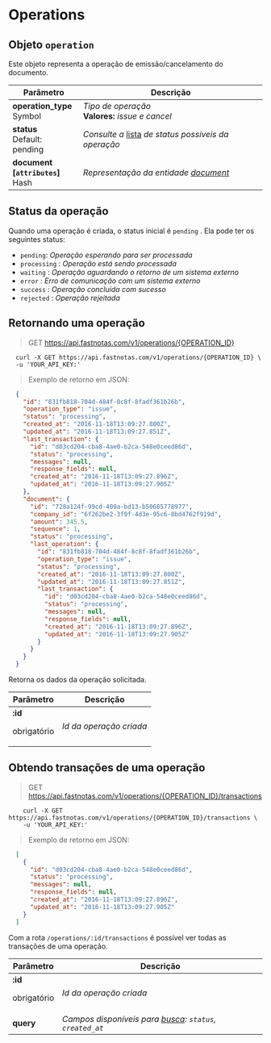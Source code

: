 # Operations

## Objeto `operation`

 Este objeto representa a operação de emissão/cancelamento do documento.


  Parâmetro |  Descrição
 -------------- | --------------
  **operation_type** <br> Symbol | *Tipo de operação* <br> **Valores:** *issue e cancel*
  **status** <br> Default: pending | *Consulte a* [lista](#status-da-opera-o) *de status possíveis da operação*
  **document <br> [`attributes`]** <br> Hash | *Representação da entidade [document](#documents)*

## Status da operação

Quando uma operação é criada, o status inicial é `pending` . Ela pode ter os seguintes status:


  * `pending`: *Operação esperando para ser processada*
  * `processing` : *Operação está sendo processada*
  * `waiting` : *Operação aguardando o retorno de um sistema externo*
  * `error` : *Erro de comunicação com um sistema externo*
  * `success` : *Operação concluída com sucesso*
  * `rejected` : *Operação rejeitada*


## Retornando uma operação

> GET https://api.fastnotas.com/v1/operations/{OPERATION_ID}

  ```shell
    curl -X GET https://api.fastnotas.com/v1/operations/{OPERATION_ID} \
    -u 'YOUR_API_KEY:'
  ```
  > Exemplo de retorno em JSON:

  ```json
    {
      "id": "831fb818-704d-484f-8c8f-8fadf361b26b",
      "operation_type": "issue",
      "status": "processing",
      "created_at": "2016-11-18T13:09:27.800Z",
      "updated_at": "2016-11-18T13:09:27.851Z",
      "last_transaction": {
        "id": "d03cd204-cba8-4ae0-b2ca-548e0ceed86d",
        "status": "processing",
        "messages": null,
        "response_fields": null,
        "created_at": "2016-11-18T13:09:27.896Z",
        "updated_at": "2016-11-18T13:09:27.905Z"
      },
      "document": {
        "id": "728a124f-99cd-409a-bd13-b50685778977",
        "company_id": "6f262be2-3f9f-4d3e-95c6-8bd4762f919d",
        "amount": 345.5,
        "sequence": 1,
        "status": "processing",
        "last_operation": {
          "id": "831fb818-704d-484f-8c8f-8fadf361b26b",
          "operation_type": "issue",
          "status": "processing",
          "created_at": "2016-11-18T13:09:27.800Z",
          "updated_at": "2016-11-18T13:09:27.851Z",
          "last_transaction": {
            "id": "d03cd204-cba8-4ae0-b2ca-548e0ceed86d",
            "status": "processing",
            "messages": null,
            "response_fields": null,
            "created_at": "2016-11-18T13:09:27.896Z",
            "updated_at": "2016-11-18T13:09:27.905Z"
          }
        }
      }
    }
  ```

Retorna os dados da operação solicitada.

  Parâmetro | Descrição
 -------------- | --------------
  **:id** <br> <p>obrigatório</p> | *Id da operação criada*


## Obtendo transações de uma operação

> GET https://api.fastnotas.com/v1/operations/{OPERATION_ID}/transactions

```shell
    curl -X GET https://api.fastnotas.com/v1/operations/{OPERATION_ID}/transactions \
    -u 'YOUR_API_KEY:'
```

> Exemplo de retorno em JSON:

```json
  [
    {
      "id": "d03cd204-cba8-4ae0-b2ca-548e0ceed86d",
      "status": "processing",
      "messages": null,
      "response_fields": null,
      "created_at": "2016-11-18T13:09:27.896Z",
      "updated_at": "2016-11-18T13:09:27.905Z"
    }
  ]
```

Com a rota `/operations/:id/transactions` é possível ver todas as transações de uma operação.

Parâmetro | Descrição
 -------------- | --------------
  **:id** <br> <p>obrigatório</p> | *Id da operação criada*
  **query** |  *Campos disponíveis para [busca](#busca): `status`, `created_at`*
